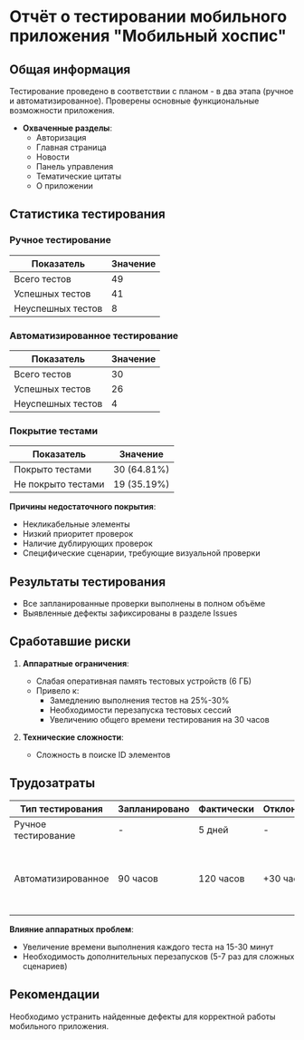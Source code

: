 # Отчёт о тестировании мобильного приложения "Мобильный хоспис"

## Общая информация
Тестирование проведено в соответствии с планом - в два этапа (ручное и автоматизированное).
Проверены основные функциональные возможности приложения.

- **Охваченные разделы**:
    - Авторизация
    - Главная страница
    - Новости
    - Панель управления    
    - Тематические цитаты
    - О приложении

## Статистика тестирования

### Ручное тестирование
| Показатель               | Значение |
|--------------------------|----------|
| Всего тестов             | 49       |
| Успешных тестов          | 41       |
| Неуспешных тестов        | 8        |

### Автоматизированное тестирование
| Показатель               | Значение |
|--------------------------|----------|
| Всего тестов             | 30       |
| Успешных тестов          | 26       |
| Неуспешных тестов        | 4        |

### Покрытие тестами
| Показатель               | Значение    |
|--------------------------|-------------|
| Покрыто тестами          | 30 (64.81%) |
| Не покрыто тестами       | 19 (35.19%) |

**Причины недостаточного покрытия**:
- Некликабельные элементы
- Низкий приоритет проверок
- Наличие дублирующих проверок
- Специфические сценарии, требующие визуальной проверки

## Результаты тестирования
- Все запланированные проверки выполнены в полном объёме
- Выявленные дефекты зафиксированы в разделе Issues

## Сработавшие риски
1. **Аппаратные ограничения**:
    - Слабая оперативная память тестовых устройств (6 ГБ)
    - Привело к:
        - Замедлению выполнения тестов на 25%-30%
        - Необходимости перезапуска тестовых сессий
        - Увеличению общего времени тестирования на 30 часов

2. **Технические сложности**:
    - Сложность в поиске ID элементов
   

## Трудозатраты
| Тип тестирования       | Запланировано | Фактически | Отклонение | Причины |
|------------------------|--------------|------------|------------|---------|
| Ручное тестирование    | -            | 5 дней     | -          | -       |
| Автоматизированное     | 90 часов     | 120 часов  | +30 часов  | 1. Аппаратные ограничения<br>2. Проблемы с локаторами |

**Влияние аппаратных проблем**:
- Увеличение времени выполнения каждого теста на 15-30 минут
- Необходимость дополнительных перезапусков (5-7 раз для сложных сценариев)

## Рекомендации
Необходимо устранить найденные дефекты для корректной работы мобильного приложения.


